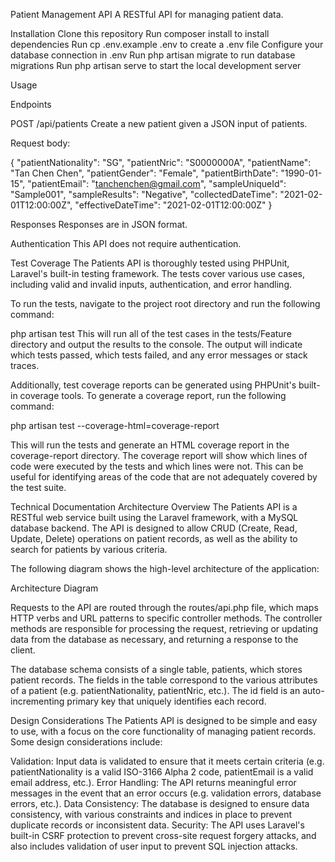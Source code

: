 Patient Management API
A RESTful API for managing patient data.

Installation
Clone this repository
Run composer install to install dependencies
Run cp .env.example .env to create a .env file
Configure your database connection in .env
Run php artisan migrate to run database migrations
Run php artisan serve to start the local development server


Usage

Endpoints

POST /api/patients
Create a new patient given a JSON input of patients.


Request body:

{
    "patientNationality": "SG",
    "patientNric": "S0000000A",
    "patientName": "Tan Chen Chen",
    "patientGender": "Female",
    "patientBirthDate": "1990-01-15",
    "patientEmail": "tanchenchen@gmail.com",
    "sampleUniqueId": "Sample001",
    "sampleResults": "Negative",
    "collectedDateTime": "2021-02-01T12:00:00Z",
    "effectiveDateTime": "2021-02-01T12:00:00Z"
}

Responses
Responses are in JSON format.

Authentication
This API does not require authentication.


Test Coverage
The Patients API is thoroughly tested using PHPUnit, Laravel's built-in testing framework. The tests cover various use cases, including valid and invalid inputs, authentication, and error handling.

To run the tests, navigate to the project root directory and run the following command:

php artisan test
This will run all of the test cases in the tests/Feature directory and output the results to the console. The output will indicate which tests passed, which tests failed, and any error messages or stack traces.

Additionally, test coverage reports can be generated using PHPUnit's built-in coverage tools. To generate a coverage report, run the following command:

php artisan test --coverage-html=coverage-report

This will run the tests and generate an HTML coverage report in the coverage-report directory. The coverage report will show which lines of code were executed by the tests and which lines were not. This can be useful for identifying areas of the code that are not adequately covered by the test suite.

Technical Documentation
Architecture Overview
The Patients API is a RESTful web service built using the Laravel framework, with a MySQL database backend. The API is designed to allow CRUD (Create, Read, Update, Delete) operations on patient records, as well as the ability to search for patients by various criteria.

The following diagram shows the high-level architecture of the application:

Architecture Diagram

Requests to the API are routed through the routes/api.php file, which maps HTTP verbs and URL patterns to specific controller methods. The controller methods are responsible for processing the request, retrieving or updating data from the database as necessary, and returning a response to the client.

The database schema consists of a single table, patients, which stores patient records. The fields in the table correspond to the various attributes of a patient (e.g. patientNationality, patientNric, etc.). The id field is an auto-incrementing primary key that uniquely identifies each record.

Design Considerations
The Patients API is designed to be simple and easy to use, with a focus on the core functionality of managing patient records. Some design considerations include:

Validation: Input data is validated to ensure that it meets certain criteria (e.g. patientNationality is a valid ISO-3166 Alpha 2 code, patientEmail is a valid email address, etc.).
Error Handling: The API returns meaningful error messages in the event that an error occurs (e.g. validation errors, database errors, etc.).
Data Consistency: The database is designed to ensure data consistency, with various constraints and indices in place to prevent duplicate records or inconsistent data.
Security: The API uses Laravel's built-in CSRF protection to prevent cross-site request forgery attacks, and also includes validation of user input to prevent SQL injection attacks.